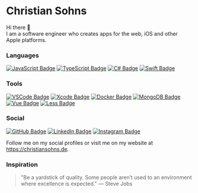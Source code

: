 # Christian Sohns

Hi there 👋\
I am a software engineer who creates apps for the web, iOS and other Apple platforms.

### Languages
[![JavaScript Badge](https://img.shields.io/badge/-Javascript-F0DB4F?style=for-the-badge&labelColor=black&logo=javascript&logoColor=F0DB4F)][github]
[![TypeScript Badge](https://img.shields.io/badge/-Typescript-007acc?style=for-the-badge&labelColor=black&logo=typescript&logoColor=007acc)][github]
[![C# Badge](https://img.shields.io/badge/-CSharp-6723cd?style=for-the-badge&labelColor=black&logo=CSharp&logoColor=6723cd)][github]
[![Swift Badge](https://img.shields.io/badge/-Swift-fa8128?style=for-the-badge&labelColor=black&logo=Swift&logoColor=fa8128)][github]

### Tools
[![VSCode Badge](https://img.shields.io/badge/-VSCode-007acc?style=for-the-badge&labelColor=black&logo=VisualStudioCode&logoColor=007acc)][github]
[![Xcode Badge](https://img.shields.io/badge/-Xcode-128dff?style=for-the-badge&labelColor=black&logo=Xcode&logoColor=128dff)][github]
[![Docker Badge](https://img.shields.io/badge/-Docker-0055a9?style=for-the-badge&labelColor=black&logo=Docker&logoColor=0055a9)][github]
[![MongoDB Badge](https://img.shields.io/badge/MongoDB-47A248?style=for-the-badge&labelColor=black&logo=MongoDB&logoColor=47A248)][github]
[![Vue Badge](https://img.shields.io/badge/-Vue-3C875A?style=for-the-badge&labelColor=black&logo=Vue.js&logoColor=3C875A)][github]
[![Less Badge](https://img.shields.io/badge/-Less-34459a?style=for-the-badge&labelColor=black&logo=Less&logoColor=34459a)][github]

### Social
[![GitHub Badge](https://img.shields.io/badge/GitHub-181717?style=for-the-badge&logo=GitHub&logoColor=white)][github]
[![LinkedIn Badge](https://img.shields.io/badge/LinkedIn-0D76A8?style=for-the-badge&logo=linkedin&logoColor=white)][linkedIn]
[![Instagram Badge](https://img.shields.io/badge/Instagram-fd1d1d?style=for-the-badge&logo=instagram&logoColor=white)][instagram]

Follow me on my social profiles or visit me on my website at https://christiansohns.de.

### Inspiration
> "Be a yardstick of quality. Some people aren’t used to an environment where excellence is expected." — Steve Jobs

[website]: https://github.com/tea418pot
[github]: https://github.com/tea418pot
[linkedIn]: https://www.linkedin.com/in/christian-sohns-a90518205
[instagram]: https://instagram.com/chr.sns.dev
